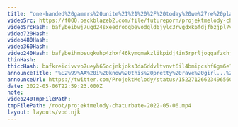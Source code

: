 ```yaml
---
title: "one-handed%20gamers%20unite%21%21%20%2F%20today%20we%27re%20playing%202%20h-games"
videoSrc: https://f000.backblazeb2.com/file/futureporn/projektmelody-chaturbate-2022-05-06.mp4
videoSrcHash: bafybeibwj7uqd24sxeedrodqbevodqld6jylc3rvgdxk6fdjfbzjpl7vqm?filename=projektmelody-chaturbate-20220506T225923Z-source.mp4
video720Hash: 
video480Hash: 
video360Hash: 
video240Hash: bafybeihmbsuqkuhp4zhxf46kymqmakzlikpidj4in5rprljoqgafzchjii?filename=projektmelody-chaturbate-20220506T225923Z-240p.mp4
thinHash: 
thiccHash: bafkreicivvvo7ueyh65ocjnkjoks3da6ddvltvnvt6il4bmipcshf6gm6e?filename=20220506T225923Z-thicc.jpg
announceTitle: "%E2%99%AA%20i%20know%20this%20pretty%20rave%20girl...%20%E2%99%AA%20~%28%E2%80%BE%E2%96%BF%E2%80%BE~%29%20%20%28let%27s%20play%20games%2C%20i%27m%20live%3A%20%29"
announceUrl: https://twitter.com/ProjektMelody/status/1522712662349656064
date: 2022-05-06T22:59:23.000Z
note: 
video240TmpFilePath: 
tmpFilePath: /root/projektmelody-chaturbate-2022-05-06.mp4
layout: layouts/vod.njk
---
```

